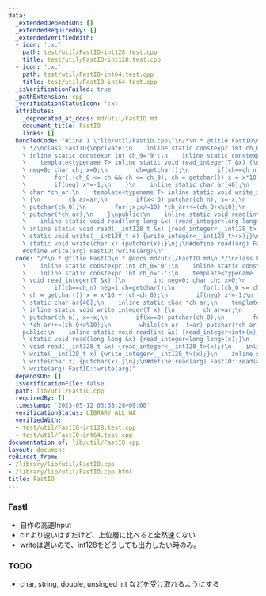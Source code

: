 ```yaml
---
data:
  _extendedDependsOn: []
  _extendedRequiredBy: []
  _extendedVerifiedWith:
  - icon: ':x:'
    path: test/util/FastIO-int128.test.cpp
    title: test/util/FastIO-int128.test.cpp
  - icon: ':x:'
    path: test/util/FastIO-int64.test.cpp
    title: test/util/FastIO-int64.test.cpp
  _isVerificationFailed: true
  _pathExtension: cpp
  _verificationStatusIcon: ':x:'
  attributes:
    _deprecated_at_docs: md/util/FastIO.md
    document_title: FastIO
    links: []
  bundledCode: "#line 1 \"lib/util/FastIO.cpp\"\n/*\n * @title FastIO\n * @docs md/util/FastIO.md\n\
    \ */\nclass FastIO{\nprivate:\n    inline static constexpr int ch_0='0';\n   \
    \ inline static constexpr int ch_9='9';\n    inline static constexpr int ch_n='-';\n\
    \    template<typename T> inline static void read_integer(T &x) {\n        int\
    \ neg=0; char ch; x=0;\n        ch=getchar();\n        if(ch==ch_n) neg=1,ch=getchar();\n\
    \        for(;(ch_0 <= ch && ch <= ch_9); ch = getchar()) x = x*10 + (ch-ch_0);\n\
    \        if(neg) x*=-1;\n    }\n    inline static char ar[40];\n    inline static\
    \ char *ch_ar;\n    template<typename T> inline static void write_integer(T x)\
    \ {\n        ch_ar=ar;\n        if(x< 0) putchar(ch_n), x=-x;\n        if(x==0)\
    \ putchar(ch_0);\n        for(;x;x/=10) *ch_ar++=(ch_0+x%10);\n        while(ch_ar--!=ar)\
    \ putchar(*ch_ar);\n    }\npublic:\n    inline static void read(int &x) {read_integer<int>(x);}\n\
    \    inline static void read(long long &x) {read_integer<long long>(x);}\n   \
    \ inline static void read(__int128_t &x) {read_integer<__int128_t>(x);}\n    inline\
    \ static void write(__int128_t x) {write_integer<__int128_t>(x);}\n    inline\
    \ static void write(char x) {putchar(x);}\n};\n#define read(arg) FastIO::read(arg)\n\
    #define write(arg) FastIO::write(arg)\n"
  code: "/*\n * @title FastIO\n * @docs md/util/FastIO.md\n */\nclass FastIO{\nprivate:\n\
    \    inline static constexpr int ch_0='0';\n    inline static constexpr int ch_9='9';\n\
    \    inline static constexpr int ch_n='-';\n    template<typename T> inline static\
    \ void read_integer(T &x) {\n        int neg=0; char ch; x=0;\n        ch=getchar();\n\
    \        if(ch==ch_n) neg=1,ch=getchar();\n        for(;(ch_0 <= ch && ch <= ch_9);\
    \ ch = getchar()) x = x*10 + (ch-ch_0);\n        if(neg) x*=-1;\n    }\n    inline\
    \ static char ar[40];\n    inline static char *ch_ar;\n    template<typename T>\
    \ inline static void write_integer(T x) {\n        ch_ar=ar;\n        if(x< 0)\
    \ putchar(ch_n), x=-x;\n        if(x==0) putchar(ch_0);\n        for(;x;x/=10)\
    \ *ch_ar++=(ch_0+x%10);\n        while(ch_ar--!=ar) putchar(*ch_ar);\n    }\n\
    public:\n    inline static void read(int &x) {read_integer<int>(x);}\n    inline\
    \ static void read(long long &x) {read_integer<long long>(x);}\n    inline static\
    \ void read(__int128_t &x) {read_integer<__int128_t>(x);}\n    inline static void\
    \ write(__int128_t x) {write_integer<__int128_t>(x);}\n    inline static void\
    \ write(char x) {putchar(x);}\n};\n#define read(arg) FastIO::read(arg)\n#define\
    \ write(arg) FastIO::write(arg)"
  dependsOn: []
  isVerificationFile: false
  path: lib/util/FastIO.cpp
  requiredBy: []
  timestamp: '2023-05-12 03:38:28+09:00'
  verificationStatus: LIBRARY_ALL_WA
  verifiedWith:
  - test/util/FastIO-int128.test.cpp
  - test/util/FastIO-int64.test.cpp
documentation_of: lib/util/FastIO.cpp
layout: document
redirect_from:
- /library/lib/util/FastIO.cpp
- /library/lib/util/FastIO.cpp.html
title: FastIO
---
```

### FastI
- 自作の高速Input
- cinより速いはずだけど、上位層に比べると全然速くない
- writeは遅いので、int128をどうしても出力したい時のみ。

### TODO
- char, string, double, unsinged int などを受け取れるようにする